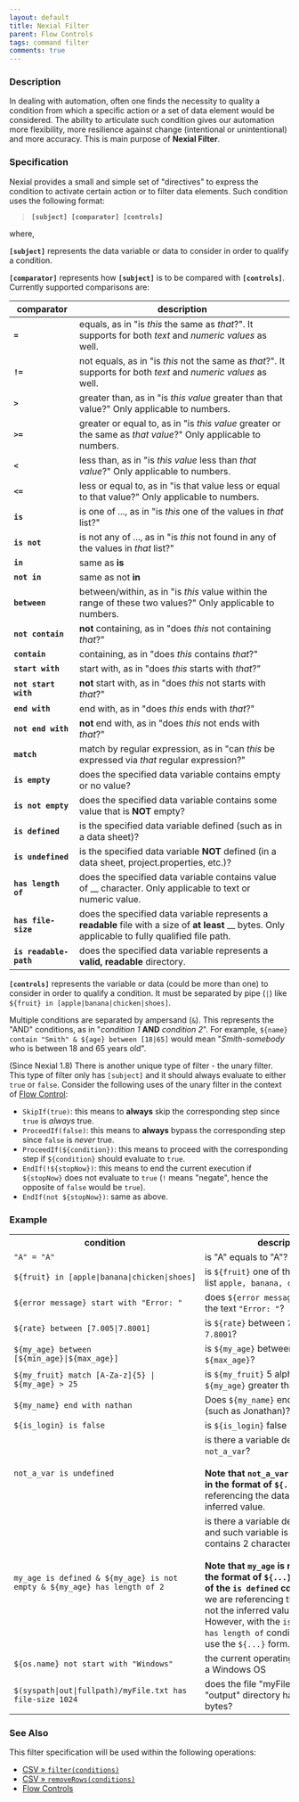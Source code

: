 ```yaml
---
layout: default
title: Nexial Filter
parent: Flow Controls
tags: command filter
comments: true
---
```



### Description
In dealing with automation, often one finds the necessity to quality a condition from which a specific action or a set
of data element would be considered. The ability to articulate such condition gives our automation more flexibility,
more resilience against change (intentional or unintentional) and more accuracy. This is main purpose of 
**Nexial Filter**. 


### Specification
Nexial provides a small and simple set of "directives" to express the condition to activate certain action or to filter
data elements. Such condition uses the following format:

> **`[subject] [comparator] [controls]`**

where,

**`[subject]`** represents the data variable or data to consider in order to qualify a condition.

**`[comparator]`** represents how **`[subject]`** is to be compared with **`[controls]`**. Currently supported 
comparisons are:

| comparator             | description |
| ---------------------- | ----------- |
| **`=`**                | equals, as in "is _this_ the same as _that_?". It supports for both _text_ and _numeric values_ as well. |
| **`!=`**               | not equals, as in "is _this_ not the same as _that_?". It supports for both _text_ and _numeric values_ as well. |
| **`>`**                | greater than, as in "is _this value_ greater than that value?" Only applicable to numbers. |
| **`>=`**               | greater or equal to, as in "is _this value_ greater or the same as _that value_?" Only applicable to numbers. |
| **`<`**                | less than, as in "is _this value_ less than _that value_?" Only applicable to numbers. |
| **`<=`**               | less or equal to, as in "is that value less or equal to that value?" Only applicable to numbers. |
| **`is`**               | is one of ..., as in "is _this_ one of the values in _that_ list?" |
| **`is not`**           | is not any of ..., as in "is _this_ not found in any of the values in _that_ list?" |
| **`in`**               | same as **is** |
| **`not in`**           | same as not **in** |
| **`between`**          | between/within, as in "is _this_ value within the range of these two values?" Only applicable to numbers. |
| **`not contain`**      | **not** containing, as in "does _this_ not containing _that_?" |
| **`contain`**          | containing, as in "does _this_ contains _that_?" |
| **`start with`**       | start with, as in "does _this_ starts with _that_?" |
| **`not start with`**   | **not** start with, as in "does _this_ not starts with _that_?" |
| **`end with`**         | end with, as in "does _this_ ends with _that_?" |
| **`not end with`**     | **not** end with, as in "does _this_ not ends with _that_?" |
| **`match`**            | match by regular expression, as in "can _this_ be expressed via _that_ regular expression?" |
| **`is empty`**         | does the specified data variable contains empty or no value? |
| **`is not empty`**     | does the specified data variable contains some value that is **NOT** empty? |
| **`is defined`**       | is the specified data variable defined (such as in a data sheet)? |
| **`is undefined`**     | is the specified data variable **NOT** defined (in a data sheet, project.properties, etc.)? |
| **`has length of`**    | does the specified data variable contains value of __ character. Only applicable to text or numeric value. |
| **`has file-size`**    | does the specified data variable represents a **readable** file with a size of **at least** __ bytes. Only applicable to fully qualified file path. |
| **`is readable-path`** | does the specified data variable represents a **valid, readable** directory. |

**`[controls]`** represents the variable or data (could be more than one) to consider in order to qualify a condition. 
It must be separated by pipe (` | `) like `${fruit} in [apple|banana|chicken|shoes]`. 

Multiple conditions are separated by ampersand (` & `). This represents the "AND" conditions, as in
"_condition 1_ **AND** _condition 2_". For example, `${name} contain "Smith" & ${age} between [18|65]` would mean 
"_Smith-somebody_ who is between 18 and 65 years old".

(Since Nexial 1.8) There is another unique type of filter - the unary filter. This type of filter only has `[subject]`
and it should always evaluate to either `true` or `false`. Consider the following uses of the unary filter in the 
context of [Flow Control](index):

- `SkipIf(true)`: this means to **always** skip the corresponding step since `true` is _always_ true.
- `ProceedIf(false)`: this means to **always** bypass the corresponding step since `false` is _never_ true.
- `ProceedIf(${condition})`: this means to proceed with the corresponding step if `${condition}` should evaluate to 
   `true`.
- `EndIf(!${stopNow})`: this means to end the current execution if `${stopNow}` does not evaluate to `true` (`!` means 
  "negate", hence the opposite of `false` would be `true`).
- `EndIf(not ${stopNow})`: same as above.


### Example
<table class="sysvar" cellspacing="0" cellpadding="3">
<tr><th>condition</th><th>description</th></tr>
<tr><td><code>"A" = "A"</code></td><td>is "A" equals to "A"?</td></tr>
<tr><td><code>${fruit} in [apple|banana|chicken|shoes]</code></td><td>is <code>${fruit}</code> one of the items in the list <code>apple, banana, chicken, shoes</code>?</td></tr>
<tr><td><code>${error message} start with "Error: "</code></td><td>does <code>${error message}</code> starts with the text <code>"Error: "</code>?</td></tr>
<tr><td><code>${rate} between [7.005|7.8001]</code></td><td>is <code>${rate}</code> between <code>7.005</code> and <code>7.8001</code>?</td></tr>
<tr><td><code>${my_age} between [${min_age}|${max_age}]</code></td><td>is <code>${my_age}</code> between <code>${min_age}</code> and <code>${max_age}</code>?</td></tr>
<tr><td><code>${my_fruit} match [A-Za-z]{5} | ${my_age} &gt; 25</code></td><td>is <code>${my_fruit}</code> 5 alphabets <b>and</b> <code>${my_age}</code> greater than <code>25</code>?</td></tr>
<tr><td><code>${my_name} end with nathan</code></td><td>Does <code>${my_name}</code> end with <code>nathan</code> (such as Jonathan)?</td></tr>
<tr><td><code>${is_login} is false</code></td><td>is <code>${is_login}</code> false (i.e. NOT true)?</td></tr>
<tr><td><code>not_a_var is undefined</code></td><td>is there a variable defined as <code>not_a_var</code>?<br/><br/><b>Note that <code>not_a_var</code> is not specified in the format of <code>${...}</code></b> since we are referencing the data variable, not the inferred value.</td></tr>
<tr><td><code>my_age is defined & ${my_age} is not empty & ${my_age} has length of 2</code></td><td>is there a variable defined as <code>my_age</code>, and such variable is not empty and contains 2 characters?<br/><br/><b>Note that <code>my_age</code> is not specified in the format of <code>${...}</code> in the context of the <code>is defined</code> condition</b> since we are referencing the data variable, not the inferred value.  <br/>However, with the <code>is not empty</code> and <code>has length of</code> conditions, we would use the <code>${...}</code> form.</td></tr>
<tr><td><code>${os.name} not start with "Windows"</code></td><td>the current operating system is NOT a Windows OS</td></tr>
<tr><td><code>$(syspath|out|fullpath)/myFile.txt has file-size 1024</code></td><td>does the file "myFile.txt" in the "output" directory has at least 1024 bytes?</td></tr>
</table>

### See Also
This filter specification will be used within the following operations:
- [CSV &raquo; `filter(conditions)`](../expressions/CSVexpression#filter(conditions))
- [CSV &raquo; `removeRows(conditions)`](../expressions/CSVexpression#removerows(conditions))
- [Flow Controls](index)
